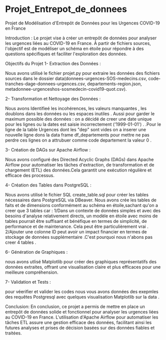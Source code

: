 # Projet_Entrepot_de_donnees
Projet de Modélisation d'Entrepôt de Données pour les Urgences COVID-19 en France

Introduction :
Le projet vise à créer un entrepôt de données pour analyser les urgences liées au COVID-19 en France. À partir de fichiers sources, l'objectif est de modéliser un schéma en étoile pour répondre à des questions spécifiques et faciliter l'exploration des données.

Objectifs du Projet
1- Extraction des Données :

Nous avons utilisé le fichier projet.py pour extraire les données des fichiers sources dans le dossier data(donnees-urgences-SOS-medecins.csv, code-tranches-dage-donnees-urgences.csv, departements-region.json, metadonnee-urgenceshos-sosmedecin-covid19-quot.csv).

2- Transformation et Nettoyage des Données :

Nous avons Identifieé les incohérences, les valeurs manquantes , les doublons dans les données ou les espaces inutiles . Aussi pour garder le maximum possible des données  : on a décidé de creer une date unique pour  les lignes ou la dates est saisie incorrectement ('1999-01-01') .
.Pour le ligne de la table Urgences  dont les "dep" sont vides on a  inserer une nouvelle ligne dons la data frame df_departements pour mettre ne pas perdre ces lignes on a attrubuer comme code departement la  valeur 0 .

3- Création de DAGs sur Apache Airflow :

Nous avons configuré des Directed Acyclic Graphs (DAGs) dans Apache Airflow pour automatiser les tâches d'extraction, de transformation et de chargement (ETL) des données.Cela garantit une exécution régulière et efficace des processus.

4- Création des Tables dans PostgreSQL :

Nous avons utilisé le fichier SQL create_table.sql pour créer les tables nécessaires dans PostgreSQL via DBeaver.
Nous avons crée les tables de faits et de dimensions conformément au schéma en étoile,sachant qu'on a  creer que 3 tables car : 
           1/Dans un contexte de données simples et avec des besoins d'analyse relativement directs, un modèle en étoile avec moins de tables pourrait être suffisant et bénéfique en termes de simplicité, de performance et de maintenance. Cela peut être particulièrement vrai .
           2/Ajouter une colonne ID peut avoir un impact financier  en termes de stockage de données supplémentaire .C'est pourquoi nous n'abons pas creer 4 tables .


6- Génération de Graphiques :

nous  avons utlisé  Matplotlib pour créer des graphiques représentatifs des données extraites, offrant une visualisation claire et plus efficaces pour une meilleure compréhension.

7- Validation et Tests :

pour véerifier et valider les codes nous vous avons données des exepmles des requêtes Postgresql avec quelques visualisation Matplotlib sur la data .


Conclusion: 
En conclusion, ce projet a permis de mettre en place un entrepôt de données solide et fonctionnel pour analyser les urgences liées au COVID-19 en France. L'utilisation d'Apache Airflow pour automatiser les tâches ETL assure une gestion efficace des données, facilitant ainsi les futures analyses et prises de décision basées sur des données fiables et traitées.
